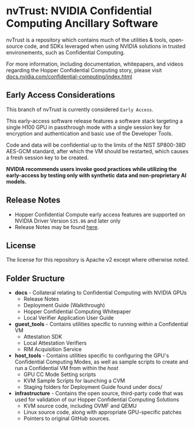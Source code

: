 # nvTrust: NVIDIA Confidential Computing Ancillary Software

nvTrust is a repository which contains much of the utilities & tools, open-source code, and SDKs leveraged when using NVIDIA solutions in trusted environements, such as Confidential Computing.

For more information, including documentation, whitepapers, and videos regarding the Hopper Confidential Computing story, please visit [docs.nvidia.com/confidential-computing/index.html]()

## Early Access Considerations
This branch of nvTrust is currently considered 
`Early Access`. 

This early-access software release features a software stack targeting a single H100 GPU in passthrough mode with a single session key for encryption and authentication and basic use of the Developer Tools. 

Code and data will be confidential up to the limits of the NIST SP800-38D AES-GCM standard, after which the VM should be restarted, which causes a fresh session key to be created.

**NVIDIA recommends users invoke good practices while utilizing the early-access by testing only with synthetic data and non-proprietary AI models.**

## Release Notes
- Hopper Confidential Compute early access features are supported on NVIDIA Driver Version `535.86` and later only
- Release Notes may be found [here](https://docs.nvidia.com/confidential-computing/#release-notes).

## License
The license for this repository is Apache v2 except where otherwise noted.
## Folder Sructure
- **docs** - Collateral relating to Confidential Computing with NVIDIA GPUs
    - Release Notes
    - Deployment Guide (Walkthrough)
    - Hopper Confidential Computing Whitepaper
    - Local Verifier Application User Guide
- **guest_tools** - Contains utilities specific to running _within_ a Confidential VM
    - Attestation SDK
    - Local Attestation Verifiers
    - RIM Acquisition Service
- **host_tools** - Contains utilities specific to configuring the GPU's Confidential Computing Modes, as well as sample scripts to create and run a Confidential VM from within the _host_
    - GPU CC Mode Setting scripts
    - KVM Sample Scripts for launching a CVM
    - Staging folders for Deployment Guide found under docs/
- **infrastructure** - Contains the open source, third-party code that was used for validation of our Hopper Confidential Computing Solutions
    - KVM source code, including OVMF and QEMU
    - Linux source code, along with appropriate GPU-specific patches
    - Pointers to original GitHub sources.
